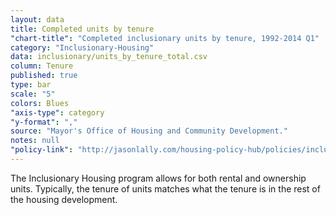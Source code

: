 ```yaml
---
layout: data
title: Completed units by tenure
"chart-title": "Completed inclusionary units by tenure, 1992-2014 Q1"
category: "Inclusionary-Housing"
data: inclusionary/units_by_tenure_total.csv
column: Tenure
published: true
type: bar
scale: "5"
colors: Blues
"axis-type": category
"y-format": ","
source: "Mayor's Office of Housing and Community Development."
notes: null
"policy-link": "http://jasonlally.com/housing-policy-hub/policies/inclusionary-housing/"
---
```


The Inclusionary Housing program allows for both rental and ownership units. Typically, the tenure of units matches what the tenure is in the rest of the housing development.